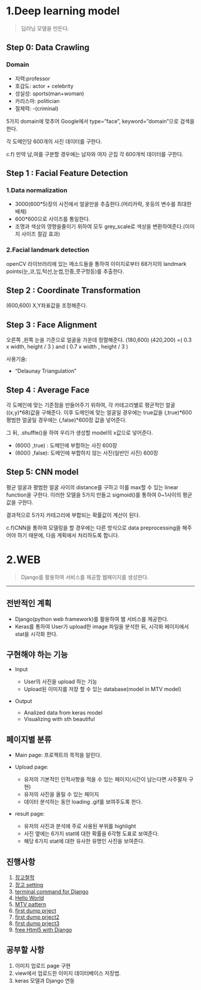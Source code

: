 # 1.**Deep learning model**

> 딥러닝 모델을 만든다.

## Step 0: Data Crawling

### Domain
- 지력:professor
- 호감도: actor + celebrity
- 성실성: sports(man+woman)
- 카리스마: politician
- 절제력: -(criminal)


 5가지 domain에 맞추어 Google에서 type=”face”, keyword=”domain”으로 검색을 한다.

 각 도메인당 600개의 사진 데이터를 구한다.

c.f) 만약 남,여를 구분할 경우에는 남자와 여자 군집 각 600개씩 데이터를 구한다.

## Step 1 : Facial Feature Detection
### 1.Data normalization

- 3000(600*5)장의 사진에서 얼굴만을 추출한다.(머리카락, 옷등의 변수를 최대한 배제)
- 600*600으로 사이즈를 통일한다.
- 조명과 색상의 영향을줄이기 위하여 모두 grey_scale로 색상을 변환하여준다.(이미지 사이즈 절감 효과)


### 2.Facial landmark detection
openCV 라이브러리에 있는 메소드들을 통하여 이미지로부터 68가지의 landmark points(눈,코,입,턱선,눈썹,인중,콧구멍등)를 추출한다. 


## Step 2 : Coordinate Transformation
(600,600) X,Y좌표값을 조정해준다.



## Step 3 : Face Alignment
오른쪽 ,왼쪽 눈을 기준으로 얼굴을 가운데 정렬해준다.
(180,600) (420,200) =( 0.3 x width, height / 3 ) and ( 0.7 x width , height / 3 )

사용기술: 
- “Delaunay Triangulation”

## Step 4 : Average Face
각 도메인에 맞는 기준점을 만들어주기 위하여, 각 카테고리별로 평균적인 얼굴((x,y)*68)값을 구해준다.
이후  도메인에 맞는 얼굴일 경우에는 true값을 (,true)*600 평범한 얼굴일 경우에는 (,false)*600장 값을 넣어준다.

그 뒤, .shuffle()을 하여 우리가 생성할 model의 x값으로 넣어준다.
* (600() ,true)  : 도메인에 부합하는 사진 600장
* (600() ,false):  도메인에 부합하지 않는 사진(일반인 사진) 600장








## Step 5: CNN model
평균 얼굴과 평범한 얼굴 사이의 distance를 구하고 이를 max할 수 있는 
linear function을 구한다. 이러한 모델을 5가지 만들고  sigmoid()를 통하여 0~1사이의 평균값을 구한다.

결과적으로 5가지  카테고리에 부합되는 확률값이 계산이 된다. 

c.f)CNN을 통하여 모델링을 할 경우에는 다른 방식으로 data preprocessing을 해주어야 하기 때문에, 다음 계획에서 처리하도록 합니다. 



# 2.**WEB**

> Django를 활용하여 서비스를 제공할 웹페이지를 생성한다.
-------------------------------------------------------------------------------------------
## 전반적인 계획
- Django(python web framework)를 활용하여 웹 서비스를 제공한다.
- Keras를 통하여 User가 upload한 image 파일을 분석한 뒤, 시각화 페이지에서 stat을 시각화 한다.


## 구현해야 하는 기능
- Input
    - User의 사진을 upload 하는 기능
    - Upload된 이미지를 저장 할 수 있는 database(model in MTV model)
    
- Output
    - Analized data from keras model
    - Visualizing with sth beautiful


## 페이지별 분류 

- Main page: 프로젝트의 목적을 알린다.
    
- Upload page: 
    - 유저의 기본적인 인적사항을 적을 수 있는 페이지(시간이 남는다면 사주팔자 구현)
    - 유저의 사진을 올릴 수 있는 페이지
    - 데이터 분석하는 동안 loading .gif를 보여주도록 한다.
    
 - result page:
    - 유저의 사진과 분석에 주로 사용된 부위를 highlight
    - 사진 옆에는 6가지 stat에 대한 확률을 6각형 도표로 보여준다.
    - 해당 6가지 stat에 대한 유사한 유명인 사진을 보여준다.
    
 ## 진행사항
 
1. [장고철학](https://github.com/minkj1992/Djago/blob/master/Basic-0-0-Django.md)
2. [장고 setting](https://github.com/minkj1992/Djago/blob/master/Basic-0-1-Setting.md)
3. [terminal command for Django](https://github.com/minkj1992/Djago/blob/master/Basic-0-2-Cheat_sheet.md)
4. [Hello World](https://github.com/minkj1992/Djago/blob/master/Basic-1-1-Hello_World.md)
5. [MTV pattern](https://github.com/minkj1992/Djago/blob/master/Basic-1-2-MVT_Pattern.md)
6. [first dump prject](https://github.com/minkj1992/Djago/blob/master/Basic-2-1-word_counter1.md)
7. [first dump prject2](https://github.com/minkj1992/Djago/blob/master/Basic-2-2-Word_counter2.md)
8. [first dump prject3](https://github.com/minkj1992/Djago/blob/master/Basic-2-3-Word_counter3.md)
9. [free Html5 with Django](https://github.com/minkj1992/Djago/blob/master/Django_Html5_templates.md)

## 공부할 사항
1. 이미지 업로드 page 구현
2. view에서 업로드한 이미지 데이터베이스 저장법.
3. keras 모델과 Django 연동 


    

